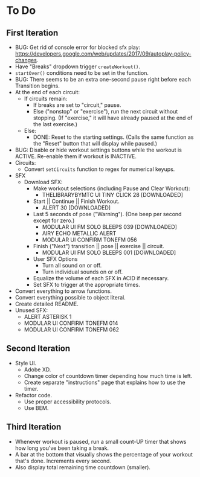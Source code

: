 # To Do


## First Iteration

- BUG: Get rid of console error for blocked sfx play: https://developers.google.com/web/updates/2017/09/autoplay-policy-changes.
- Have "Breaks" dropdown trigger `createWorkout()`.
- `startOver()` conditions need to be set in the function.
- BUG: There seems to be an extra one-second pause right before each Transition begins.
- At the end of each circuit:
  - If circuits remain:
    - If breaks are set to "circuit," pause.
    - Else ("nonstop" or "exercise"), run the next circuit without stopping. (If "exercise," it will have already paused at the end of the last exercise.)
  - Else:
    - DONE: Reset to the starting settings. (Calls the same function as the "Reset" button that will display while paused.)
- BUG: Disable or hide workout settings buttons while the workout is ACTIVE. Re-enable them if workout is INACTIVE.
- Circuits:
  - Convert `setCircuits` function to regex for numerical keyups.
- SFX
  - Download SFX:
    - Make workout selections (including Pause and Clear Workout):
      - THELIBRARYBYMTC UI TINY CLICK 28 [DOWNLOADED]
    - Start || Continue || Finish Workout.
      - ALERT 30 [DOWNLOADED]
    - Last 5 seconds of pose ("Warning"). (One beep per second except for zero.)
      - MODULAR UI FM SOLO BLEEPS 039 [DOWNLOADED]
      - AIRY ECHO METALLIC ALERT
      - MODULAR UI CONFIRM TONEFM 056
    - Finish ("Next") transition || pose || exercise || circuit. 
      - MODULAR UI FM SOLO BLEEPS 001 [DOWNLOADED]
    - User SFX Options
      - Turn all sound on or off.
      - Turn individual sounds on or off.
    - Equalize the volume of each SFX in ACID if necessary.
    - Set SFX to trigger at the appropriate times.
- Convert everything to arrow functions.
- Convert everything possible to object literal.
- Create detailed README.
- Unused SFX:
  - ALERT ASTERISK 1
  - MODULAR UI CONFIRM TONEFM 014
  - MODULAR UI CONFIRM TONEFM 062


## Second Iteration

- Style UI.
  - Adobe XD.
  - Change color of countdown timer depending how much time is left.
  - Create separate "instructions" page that explains how to use the timer.
- Refactor code.
  - Use proper accessibility protocols.
  - Use BEM.


## Third Iteration

- Whenever workout is paused, run a small count-UP timer that shows how long you've been taking a break.
- A bar at the bottom that visually shows the percentage of your workout that's done. Increments every second.
- Also display total remaining time countdown (smaller).